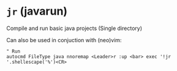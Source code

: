 # `jr` (javarun)

Compile and run basic java projects (Single directory)

Can also be used in conjuction with (neo)vim:

``` vim
" Run
autocmd FileType java nnoremap <Leader>r :up <bar> exec '!jr '.shellescape('%')<CR>
```
